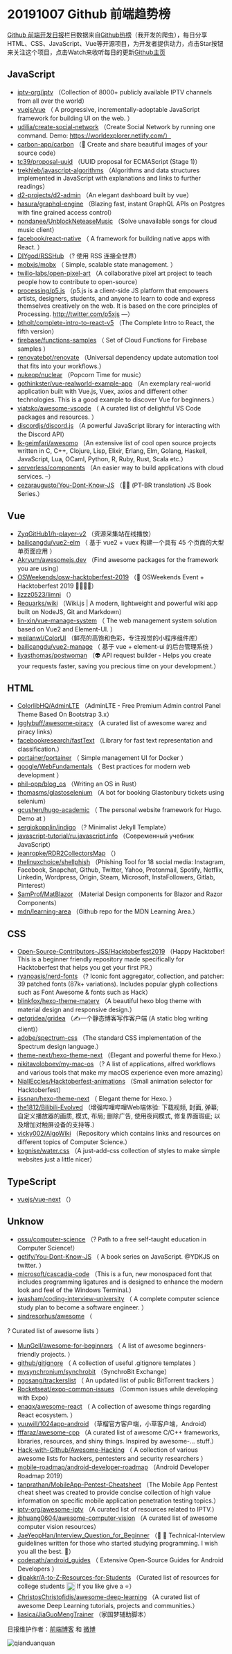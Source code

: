 # 20191007 Github 前端趋势榜

[Github 前端开发日报](http://caibaojian.com/c/news)栏目数据来自[Github热榜](http://news.caibaojian.com/)（我开发的爬虫），每日分享HTML、CSS、JavaScript、Vue等开源项目，为开发者提供动力，点击Star按钮来关注这个项目，点击Watch来收听每日的更新[Github主页](https://github.com/kujian/githubTrending)
## JavaScript

* [iptv-org/iptv](https://github.com/iptv-org/iptv) （Collection of 8000+ publicly available IPTV channels from all over the world）
* [vuejs/vue](https://github.com/vuejs/vue) （
        A progressive, incrementally-adoptable JavaScript framework for building UI on the web.
      ）
* [udilia/create-social-network](https://github.com/udilia/create-social-network) （Create Social Network by running one command. Demo: https://worldexplorer.netlify.com/）
* [carbon-app/carbon](https://github.com/carbon-app/carbon) （&#x1f3a8; Create and share beautiful images of your source code）
* [tc39/proposal-uuid](https://github.com/tc39/proposal-uuid) （UUID proposal for ECMAScript (Stage 1)）
* [trekhleb/javascript-algorithms](https://github.com/trekhleb/javascript-algorithms) （Algorithms and data structures implemented in JavaScript with explanations and links to further readings）
* [d2-projects/d2-admin](https://github.com/d2-projects/d2-admin) （An elegant dashboard built by vue）
* [hasura/graphql-engine](https://github.com/hasura/graphql-engine) （Blazing fast, instant GraphQL APIs on Postgres with fine grained access control）
* [nondanee/UnblockNeteaseMusic](https://github.com/nondanee/UnblockNeteaseMusic) （Solve unavailable songs for cloud music client）
* [facebook/react-native](https://github.com/facebook/react) （
        A framework for building native apps with React.
      ）
* [DIYgod/RSSHub](https://github.com/DIYgod/RSSHub) （? 使用 RSS 连接全世界）
* [mobxjs/mobx](https://github.com/mobxjs/mobx) （
        Simple, scalable state management.
      ）
* [twilio-labs/open-pixel-art](https://github.com/twilio-labs/open-pixel-art) （A collaborative pixel art project to teach people how to contribute to open-source）
* [processing/p5.js](https://github.com/processing/p5.js) （p5.js is a client-side JS platform that empowers artists, designers, students, and anyone to learn to code and express themselves creatively on the web. It is based on the core principles of Processing. <a href="http://twitter.com/p5xjs" rel="nofollow">http://twitter.com/p5xjs</a> —）
* [btholt/complete-intro-to-react-v5](https://github.com/btholt/complete-intro-to-react-v5) （The Complete Intro to React, the fifth version）
* [firebase/functions-samples](https://github.com/firebase/functions-samples) （
        Set of Cloud Functions for Firebase samples
      ）
* [renovatebot/renovate](https://github.com/renovatebot/renovate) （Universal dependency update automation tool that fits into your workflows.）
* [nukeop/nuclear](https://github.com/nukeop/nuclear) （Popcorn Time for music）
* [gothinkster/vue-realworld-example-app](https://github.com/gothinkster/vue-realworld-example-app) （An exemplary real-world application built with Vue.js, Vuex, axios and different other technologies. This is a good example to discover Vue for beginners.）
* [viatsko/awesome-vscode](https://github.com/viatsko/awesome-vscode) （
        A curated list of delightful VS Code packages and resources.
      ）
* [discordjs/discord.js](https://github.com/discordjs/discord.js) （A powerful JavaScript library for interacting with the Discord API）
* [lk-geimfari/awesomo](https://github.com/lk-geimfari/awesomo) （An extensive list of cool open source projects written in С, C++, Clojure, Lisp, Elixir, Erlang, Elm, Golang, Haskell, JavaScript, Lua, OCaml, Python, R, Ruby, Rust, Scala etc.）
* [serverless/components](https://github.com/serverless/components) （An easier way to build applications with cloud services. –）
* [cezaraugusto/You-Dont-Know-JS](https://github.com/cezaraugusto/You-Dont-Know-JS) （&#x1f4d7;&#x1f4d2; (PT-BR translation) JS Book Series.）

## Vue

* [ZyqGitHub1/h-player-v2](https://github.com/ZyqGitHub1/h-player-v2) （资源采集站在线播放）
* [bailicangdu/vue2-elm](https://github.com/bailicangdu/vue2-elm) （
        基于 vue2 + vuex 构建一个具有 45 个页面的大型单页面应用
      ）
* [Akryum/awesomejs.dev](https://github.com/Akryum/awesomejs.dev) （Find awesome packages for the framework you are using）
* [OSWeekends/osw-hacktoberfest-2019](https://github.com/OSWeekends/osw-hacktoberfest-2019) （&#x1f383; OSWeekends Event + Hacktoberfest 2019 &#x1f469;‍&#x1f4bb;&#x1f468;‍&#x1f4bb;）
* [lizzz0523/limni](https://github.com/lizzz0523/limni) （）
* [Requarks/wiki](https://github.com/Requarks/wiki) （Wiki.js | A modern, lightweight and powerful wiki app built on NodeJS, Git and Markdown）
* [lin-xin/vue-manage-system](https://github.com/lin-xin/vue-manage-system) （
        The web management system solution based on Vue2 and Element-UI.
      ）
* [weilanwl/ColorUI](https://github.com/weilanwl/ColorUI) （鲜亮的高饱和色彩，专注视觉的小程序组件库）
* [bailicangdu/vue2-manage](https://github.com/bailicangdu/vue2-manage) （
        基于 vue + element-ui 的后台管理系统
      ）
* [liyasthomas/postwoman](https://github.com/liyasthomas/postwoman) （&#x1f47d; API request builder - Helps you create your requests faster, saving you precious time on your development.）

## HTML

* [ColorlibHQ/AdminLTE](https://github.com/ColorlibHQ/AdminLTE) （AdminLTE - Free Premium Admin control Panel Theme Based On Bootstrap 3.x）
* [Igglybuff/awesome-piracy](https://github.com/Igglybuff/awesome-piracy) （A curated list of awesome warez and piracy links）
* [facebookresearch/fastText](https://github.com/facebookresearch/fastText) （Library for fast text representation and classification.）
* [portainer/portainer](https://github.com/portainer/portainer) （
        Simple management UI for Docker
      ）
* [google/WebFundamentals](https://github.com/google/WebFundamentals) （
        Best practices for modern web development
      ）
* [phil-opp/blog_os](https://github.com/phil-opp/blog_os) （Writing an OS in Rust）
* [thomasms/glastoselenium](https://github.com/thomasms/glastoselenium) （A bot for booking Glastonbury tickets using selenium）
* [gcushen/hugo-academic](https://github.com/gcushen/hugo-academic) （
        The personal website framework for Hugo. Demo at
      ）
* [sergiokopplin/indigo](https://github.com/sergiokopplin/indigo) （? Minimalist Jekyll Template）
* [javascript-tutorial/ru.javascript.info](https://github.com/javascript-tutorial/ru.javascript.info) （Современный учебник JavaScript）
* [jeanropke/RDR2CollectorsMap](https://github.com/jeanropke/RDR2CollectorsMap) （）
* [thelinuxchoice/shellphish](https://github.com/thelinuxchoice/shellphish) （Phishing Tool for 18 social media: Instagram, Facebook, Snapchat, Github, Twitter, Yahoo, Protonmail, Spotify, Netflix, Linkedin, Wordpress, Origin, Steam, Microsoft, InstaFollowers, Gitlab, Pinterest）
* [SamProf/MatBlazor](https://github.com/SamProf/MatBlazor) （Material Design components for Blazor and Razor Components）
* [mdn/learning-area](https://github.com/mdn/learning-area) （Github repo for the MDN Learning Area.）

## CSS

* [Open-Source-Contributors-JSS/Hacktoberfest2019](https://github.com/Open-Source-Contributors-JSS/Hacktoberfest2019) （Happy Hacktober!  This is a beginner friendly repository made specifically for Hacktoberfest that helps you get your first PR.）
* [ryanoasis/nerd-fonts](https://github.com/ryanoasis/nerd-fonts) （? Iconic font aggregator, collection, and patcher: 39 patched fonts (87k+ variations). Includes popular glyph collections such as Font Awesome &amp; fonts such as Hack）
* [blinkfox/hexo-theme-matery](https://github.com/blinkfox/hexo-theme-matery) （A beautiful hexo blog theme with material design and responsive design.）
* [getgridea/gridea](https://github.com/getgridea/gridea) （✍️一个静态博客写作客户端 (A static blog writing client)）
* [adobe/spectrum-css](https://github.com/adobe/spectrum-css) （The standard CSS implementation of the Spectrum design language.）
* [theme-next/hexo-theme-next](https://github.com/theme-next/hexo-theme-next) （Elegant and powerful theme for Hexo.）
* [nikitavoloboev/my-mac-os](https://github.com/nikitavoloboev/my-mac-os) （? A list of applications, alfred workflows and various tools that make my macOS experience even more amazing）
* [NiallEccles/Hacktoberfest-animations](https://github.com/NiallEccles/Hacktoberfest-animations) （Small animation selector for Hacktoberfest）
* [iissnan/hexo-theme-next](https://github.com/iissnan/hexo-theme-next) （
        Elegant theme for Hexo. 
      ）
* [the1812/Bilibili-Evolved](https://github.com/the1812/Bilibili-Evolved) （增强哔哩哔哩Web端体验: 下载视频, 封面, 弹幕; 自定义播放器的画质, 模式, 布局; 删除广告, 使用夜间模式, 修复界面瑕疵; 以及增加对触屏设备的支持等.）
* [vicky002/AlgoWiki](https://github.com/vicky002/AlgoWiki) （Repository which contains links and resources on different topics of Computer Science.）
* [kognise/water.css](https://github.com/kognise/water.css) （A just-add-css collection of styles to make simple websites just a little nicer）

## TypeScript

* [vuejs/vue-next](https://github.com/vuejs/vue-next) （）

## Unknow

* [ossu/computer-science](https://github.com/ossu/computer-science) （? Path to a free self-taught education in Computer Science!）
* [getify/You-Dont-Know-JS](https://github.com/getify/You-Dont-Know-JS) （
        A book series on JavaScript. @YDKJS on twitter.
      ）
* [microsoft/cascadia-code](https://github.com/microsoft/cascadia-code) （This is a fun, new monospaced font that includes programming ligatures and is designed to enhance the modern look and feel of the Windows Terminal.）
* [jwasham/coding-interview-university](https://github.com/jwasham/coding-interview-university) （
        A complete computer science study plan to become a software engineer.
      ）
* [sindresorhus/awesome](https://github.com/sindresorhus/awesome) （
        
? Curated list of awesome lists
      ）
* [MunGell/awesome-for-beginners](https://github.com/MunGell/awesome-for-beginners) （
        A list of awesome beginners-friendly projects.
      ）
* [github/gitignore](https://github.com/github/gitignore) （
        A collection of useful .gitignore templates
      ）
* [mysynchronium/synchrobit](https://github.com/mysynchronium/synchrobit) （SynchroBit Exchange）
* [ngosang/trackerslist](https://github.com/ngosang/trackerslist) （
        An updated list of public BitTorrent trackers
      ）
* [Rocketseat/expo-common-issues](https://github.com/Rocketseat/expo-common-issues) （Common issues while developing with Expo）
* [enaqx/awesome-react](https://github.com/enaqx/awesome-react) （
        A collection of awesome things regarding React ecosystem.
      ）
* [yuuwill/1024app-android](https://github.com/yuuwill/1024app-android) （草榴官方客户端，小草客户端，Android）
* [fffaraz/awesome-cpp](https://github.com/fffaraz/awesome-cpp) （A curated list of awesome C/C++ frameworks, libraries, resources, and shiny things. Inspired by awesome-... stuff.）
* [Hack-with-Github/Awesome-Hacking](https://github.com/Hack-with-Github/Awesome-Hacking) （
        A collection of various awesome lists for hackers, pentesters and security researchers
      ）
* [mobile-roadmap/android-developer-roadmap](https://github.com/mobile-roadmap/android-developer-roadmap) （Android Developer Roadmap 2019）
* [tanprathan/MobileApp-Pentest-Cheatsheet](https://github.com/tanprathan/MobileApp-Pentest-Cheatsheet) （The Mobile App Pentest cheat sheet was created to provide concise collection of high value information on specific mobile application penetration testing topics.）
* [iptv-org/awesome-iptv](https://github.com/iptv-org/awesome-iptv) （A curated list of resources related to IPTV.）
* [jbhuang0604/awesome-computer-vision](https://github.com/jbhuang0604/awesome-computer-vision) （A curated list of awesome computer vision resources）
* [JaeYeopHan/Interview_Question_for_Beginner](https://github.com/JaeYeopHan/Interview_Question_for_Beginner) （&#x1f466; &#x1f467; Technical-Interview guidelines written for those who started studying programming. I wish you all the best. &#x1f47e;）
* [codepath/android_guides](https://github.com/codepath/android_guides) （
        Extensive Open-Source Guides for Android Developers
      ）
* [dipakkr/A-to-Z-Resources-for-Students](https://github.com/dipakkr/A-to-Z-Resources-for-Students) （Curated list of resources for college students <img class="emoji" title=":octocat:" alt=":octocat:" src="https://assets-cdn.github.com/images/icons/emoji/octocat.png" height="20" width="20" align="absmiddle"> If you like give a ⭐️）
* [ChristosChristofidis/awesome-deep-learning](https://github.com/ChristosChristofidis/awesome-deep-learning) （A curated list of awesome Deep Learning tutorials, projects and communities.）
* [liasica/JiaGuoMengTrainer](https://github.com/liasica/JiaGuoMengTrainer) （家国梦辅助脚本）


日报维护作者：[前端博客](http://caibaojian.com/) 和 [微博](http://caibaojian.com/go/weibo)

![qianduanquan](https://user-images.githubusercontent.com/3055447/38468989-651132ac-3b80-11e8-8e6b-15122322a9d7.png)